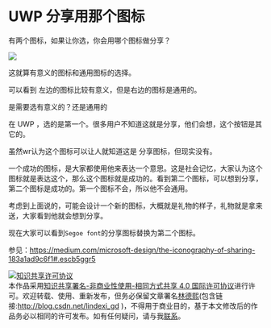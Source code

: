 # UWP 分享用那个图标

有两个图标，如果让你选，你会用哪个图标做分享？

![](http://cdn.lindexi.site/1-TqFrTQhRzRVtGy2JGS29YA.png)

<!--more-->
<!-- CreateTime:2018/8/10 19:16:52 -->


<!-- 翻译 -->

<div id="toc"></div>

这就算有意义的图标和通用图标的选择。

可以看到 左边的图标比较有意义，但是右边的图标是通用的。

是需要选有意义的？还是通用的

在 UWP ，选的是第一个。很多用户不知道这就是分享，他们会想，这个按钮是其它的。

虽然wr认为这个图标可以让人就知道这是 分享图标，但现实没有。

一个成功的图标，是大家都使用他来表达一个意思。这是社会记忆，大家认为这个图标就是表达这个，那么这个图标就是成功的。看到第二个图标，可以想到分享，第二个图标是成功的。第一个图标不会，所以他不会通用。

考虑到上面说的，可能会设计一个新的图标，大概就是礼物的样子，礼物就是拿来送，大家看到他就会想到分享。

现在大家可以看到`Segoe font`的分享图标替换为第二个图标。

参见：https://medium.com/microsoft-design/the-iconography-of-sharing-183a1ad9c6f1#.escb5ggr5

<a rel="license" href="http://creativecommons.org/licenses/by-nc-sa/4.0/"><img alt="知识共享许可协议" style="border-width:0" src="https://licensebuttons.net/l/by-nc-sa/4.0/88x31.png" /></a><br />本作品采用<a rel="license" href="http://creativecommons.org/licenses/by-nc-sa/4.0/">知识共享署名-非商业性使用-相同方式共享 4.0 国际许可协议</a>进行许可。欢迎转载、使用、重新发布，但务必保留文章署名[林德熙](http://blog.csdn.net/lindexi_gd)(包含链接:http://blog.csdn.net/lindexi_gd )，不得用于商业目的，基于本文修改后的作品务必以相同的许可发布。如有任何疑问，请与我[联系](mailto:lindexi_gd@163.com)。 

